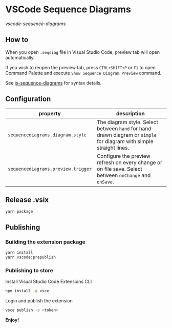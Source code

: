# VSCode Sequence Diagrams

_vscode-sequence-diagrams_

## How to

When you open `.seqdiag` file in Visual Studio Code, preview tab will open automatically.

If you wish to reopen the preview tab, press `CTRL+SHIFT+P` or `F1` to open Command Palette and execute `Show Sequence Diagram Preview` command.

See [js-sequence-diagrams](https://bramp.github.io/js-sequence-diagrams/) for syntax details.

## Configuration

| property                         | description                              |
|----------------------------------|------------------------------------------|
| `sequencediagrams.diagram.style` | The diagram style. Select between `hand` for hand drawn diagram or `simple` for diagram with simple straight lines. |
| `sequencediagrams.preview.trigger` | Configure the preview refresh on every change or on file save. Select between `onChange` and `onSave`. |

## Release .vsix

```
yarn package
```


## Publishing 

### Building the extension package

```bash
yarn install
yarn vscode:prepublish
```

### Publishing to store

Install Visual Studio Code Extensions CLI

```bash
npm install -g vsce
```

Login and publish the extension

```bash
vsce publish -p <token>
```

**Enjoy!**
